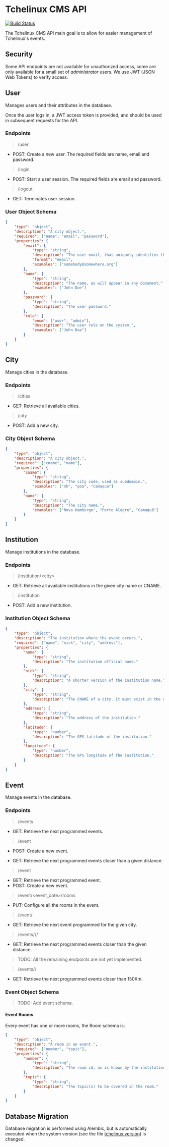# Tchelinux CMS API

[![Build Status](https://travis-ci.org/rafasgj/tchelinux-api.png)](https://travis-ci.org/rafasgj/tchelinux-api.png)

The Tchelinux CMS API main goal is to allow for easier management of
Tchelinux's events.

## Security

Some API endpoints are not available for unauthorized access, some are only
available for a small set of _administrator_ users. We use JWT (JSON Web Tokens)
to verify access.

## User

Manages users and their attributes in the database.

Once the user logs in, a JWT access token is provided, and should be used in
subsequent requests for the API.

### Endpoints

> /user

* POST: Create a new user. The required fields are name, email and password.

> /login

* POST: Start a user session. The required fields are email and password.

> /logout

* GET: Terminates user session.

### User Object Schema
```json
{
    "type": "object",
    "description": "A city object.",
    "required": ["name", "email", "password"],
    "properties": {
        "email": {
            "type": "string",
            "description": "The user email, that uniquely identifies the user.",
            "format": "email",
            "examples": ["somebody@somewhere.org"]
        },
        "name": {
            "type": "string",
            "description": "The name, as will appear in any document.",
            "examples": ["John Doe"]
        },
        "password": {
            "type": "string",
            "description": "The user password."
        },
        "role": {
            "enum": ["user", "admin"],
            "description": "The user role on the system.",
            "examples": ["John Doe"]
        }
    }
}
```

## City

Manage cities in the database.

### Endpoints

> /cities

* GET: Retrieve all available cities.

> /city

* POST: Add a new city.

### City Object Schema
```json
{
    "type": "object",
    "description": "A city object.",
    "required": ["cname", "name"],
    "properties": {
        "cname": {
            "type": "string",
            "description": "The city code, used as subdomain.",
            "examples": ["nh", "poa", "camaqua"]
        },
        "name": {
            "type": "string",
            "description": "The city name.",
            "examples": ["Novo Hamburgo", "Porto Alegre", "Camaquã"]
        }
    }
}
```

## Institution

Manage institutions in the database.

### Endpoints

> /institution/\<city\>

* GET: Retrieve all available institutions in the given city name or CNAME.


> /institution

* POST: Add a new institution.

### Institution Object Schema

```json
{
    "type": "object",
    "description": "The institution where the event occurs.",
    "required": ["name", "nick", "city", "address"],
    "properties": {
        "name": {
            "type": "string",
            "description": "The institution official name."
        },
        "nick": {
            "type": "string",
            "description": "A shorter version of the institution name."
        },
        "city": {
            "type": "string",
            "description": "The CNAME of a city. It must exist in the database."
        },
        "address": {
            "type": "string",
            "description": "The address of the institution."
        },
        "latitude": {
            "type": "number",
            "description": "The GPS latitude of the institution."
        },
        "longitude": {
            "type": "number",
            "description": "The GPS longitude of the institution."
        }
    }
}
```

## Event

Manage events in the database.

### Endpoints

> /events

* GET: Retrieve the next programmed events.

> /event
* POST: Create a new event.

* GET: Retrieve the next programmed events closer than a given distance.

> /event

* GET: Retrieve the next programmed event.
* POST: Create a new event.

> /event/<event_date>/rooms

* PUT: Configure all the rooms in the event.

> /event/<city>

* GET: Retrieve the next event programmed for the given city.

> /events/<latitude>/<longitude>/<distance>

* GET: Retrieve the next programmed events closer than the given distance.

> TODO: All the remaining endpoints are not yet implemented.

> /events/<latitude>/<longitude>

* GET: Retrieve the next programmed events closer than 150Km.

### Event Object Schema

> TODO: Add event schema.

#### Event Rooms

Every event has one or more rooms, the Room schema is:

```json
{
    "type": "object",
    "description": "A room in an event.",
    "required": ["number", "topic"],
    "properties": {
        "number": {
            "type": "string",
            "description": "The room id, as is known by the institution."
        },
        "topic": {
            "type": "string",
            "description": "The topic(s) to be covered in the room."
        }
    }
}
```


## Database Migration

Database migration is performed using Alembic, but is automatically executed
when the system version (see the file [tchelinux.version](tchelinux/version.py))
is changed.
